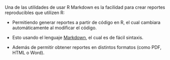 Una de las utilidades de usar R Markdown es la facilidad para crear reportes reproducibles que utilizen R:
  * Permitiendo generar reportes a partir de código en R, el cual cambiara
    automáticamente al modificar el código.
  
  * Esto usando el lenguaje [Markdown](http://daringfireball.net/projects/markdown/syntax), el cual es de fácil sintaxis.
  
  * Además de permitir obtener reportes en distintos formatos (como PDF, HTML o Word).